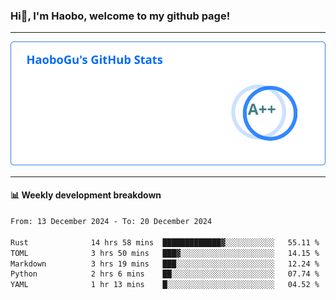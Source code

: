 <!--<h2 align="center"> Hi👋, I'm Haobo, welcome to my github page! </h2>-->
### Hi👋, I'm Haobo, welcome to my github page!
-------

<img href="https://github.com/HaoboGu" src="assets/stats.svg" alt="github stats" /> 

-------

#### 📊 **Weekly development breakdown**
<!--START_SECTION:waka-->

```txt
From: 13 December 2024 - To: 20 December 2024

Rust              14 hrs 58 mins  █████████████▓░░░░░░░░░░░   55.11 %
TOML              3 hrs 50 mins   ███▓░░░░░░░░░░░░░░░░░░░░░   14.15 %
Markdown          3 hrs 19 mins   ███░░░░░░░░░░░░░░░░░░░░░░   12.24 %
Python            2 hrs 6 mins    ██░░░░░░░░░░░░░░░░░░░░░░░   07.74 %
YAML              1 hr 13 mins    █░░░░░░░░░░░░░░░░░░░░░░░░   04.52 %
```

<!--END_SECTION:waka-->
<!--
backup url: https://github-readme-status-dusky-ten.vercel.app/api?username=HaoboGu&count_private=true&show_icons=true&theme=transparent&border_color=2f80ed
-->
<!--
**HaoboGu/HaoboGu** is a ✨ _special_ ✨ repository because its `README.md` (this file) appears on your GitHub profile.

Here are some ideas to get you started:

- 🔭 I’m currently working on AI-assisted programming tools
- 🌱 I’m currently learning ...
- 👯 I’m looking to collaborate on ...
- 🤔 I’m looking for help with ...
- 💬 Ask me about ...
- 📫 How to reach me: ...
- 😄 Pronouns: ...
- ⚡ Fun fact: ...
-->
